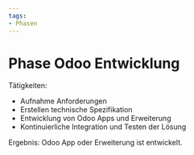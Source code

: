```yaml
---
tags:
- Phasen
---
```

# Phase Odoo Entwicklung

Tätigkeiten:

* Aufnahme Anforderungen
* Erstellen technische Spezifikation
* Entwicklung von Odoo Apps und Erweiterung
* Kontinuierliche Integration und Testen der Lösung

Ergebnis: Odoo App oder Erweiterung ist entwickelt.
